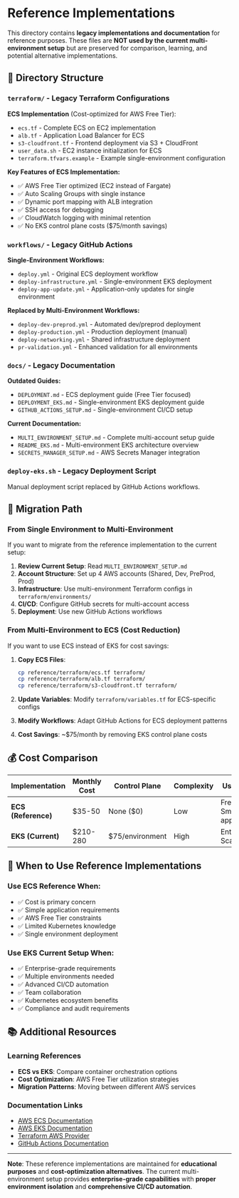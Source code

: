 # Reference Implementations

This directory contains **legacy implementations and documentation** for reference purposes. These files are **NOT used by the current multi-environment setup** but are preserved for comparison, learning, and potential alternative implementations.

## 📁 Directory Structure

### `terraform/` - Legacy Terraform Configurations

**ECS Implementation** (Cost-optimized for AWS Free Tier):
- `ecs.tf` - Complete ECS on EC2 implementation
- `alb.tf` - Application Load Balancer for ECS
- `s3-cloudfront.tf` - Frontend deployment via S3 + CloudFront
- `user_data.sh` - EC2 instance initialization for ECS
- `terraform.tfvars.example` - Example single-environment configuration

**Key Features of ECS Implementation:**
- ✅ AWS Free Tier optimized (EC2 instead of Fargate)
- ✅ Auto Scaling Groups with single instance
- ✅ Dynamic port mapping with ALB integration
- ✅ SSH access for debugging
- ✅ CloudWatch logging with minimal retention
- ✅ No EKS control plane costs ($75/month savings)

### `workflows/` - Legacy GitHub Actions

**Single-Environment Workflows:**
- `deploy.yml` - Original ECS deployment workflow
- `deploy-infrastructure.yml` - Single-environment EKS deployment
- `deploy-app-update.yml` - Application-only updates for single environment

**Replaced by Multi-Environment Workflows:**
- `deploy-dev-preprod.yml` - Automated dev/preprod deployment
- `deploy-production.yml` - Production deployment (manual)
- `deploy-networking.yml` - Shared infrastructure deployment
- `pr-validation.yml` - Enhanced validation for all environments

### `docs/` - Legacy Documentation

**Outdated Guides:**
- `DEPLOYMENT.md` - ECS deployment guide (Free Tier focused)
- `DEPLOYMENT_EKS.md` - Single-environment EKS deployment guide
- `GITHUB_ACTIONS_SETUP.md` - Single-environment CI/CD setup

**Current Documentation:**
- `MULTI_ENVIRONMENT_SETUP.md` - Complete multi-account setup guide
- `README_EKS.md` - Multi-environment EKS architecture overview
- `SECRETS_MANAGER_SETUP.md` - AWS Secrets Manager integration

### `deploy-eks.sh` - Legacy Deployment Script

Manual deployment script replaced by GitHub Actions workflows.

## 🔄 Migration Path

### **From Single Environment to Multi-Environment**

If you want to migrate from the reference implementation to the current setup:

1. **Review Current Setup**: Read `MULTI_ENVIRONMENT_SETUP.md`
2. **Account Structure**: Set up 4 AWS accounts (Shared, Dev, PreProd, Prod)
3. **Infrastructure**: Use multi-environment Terraform configs in `terraform/environments/`
4. **CI/CD**: Configure GitHub secrets for multi-account access
5. **Deployment**: Use new GitHub Actions workflows

### **From Multi-Environment to ECS (Cost Reduction)**

If you want to use ECS instead of EKS for cost savings:

1. **Copy ECS Files**: 
   ```bash
   cp reference/terraform/ecs.tf terraform/
   cp reference/terraform/alb.tf terraform/
   cp reference/terraform/s3-cloudfront.tf terraform/
   ```

2. **Update Variables**: Modify `terraform/variables.tf` for ECS-specific configs

3. **Modify Workflows**: Adapt GitHub Actions for ECS deployment patterns

4. **Cost Savings**: ~$75/month by removing EKS control plane costs

## 💰 Cost Comparison

| Implementation | Monthly Cost | Control Plane | Complexity | Use Case |
|----------------|--------------|---------------|------------|----------|
| **ECS (Reference)** | $35-50 | None ($0) | Low | Free Tier, Small apps |
| **EKS (Current)** | $210-280 | $75/environment | High | Enterprise, Scale |

## 🧭 When to Use Reference Implementations

### **Use ECS Reference When:**
- ✅ Cost is primary concern
- ✅ Simple application requirements
- ✅ AWS Free Tier constraints
- ✅ Limited Kubernetes knowledge
- ✅ Single environment deployment

### **Use EKS Current Setup When:**
- ✅ Enterprise-grade requirements
- ✅ Multiple environments needed
- ✅ Advanced CI/CD automation
- ✅ Team collaboration
- ✅ Kubernetes ecosystem benefits
- ✅ Compliance and audit requirements

## 📚 Additional Resources

### **Learning References**
- **ECS vs EKS**: Compare container orchestration options
- **Cost Optimization**: AWS Free Tier utilization strategies
- **Migration Patterns**: Moving between different AWS services

### **Documentation Links**
- [AWS ECS Documentation](https://docs.aws.amazon.com/ecs/)
- [AWS EKS Documentation](https://docs.aws.amazon.com/eks/)
- [Terraform AWS Provider](https://registry.terraform.io/providers/hashicorp/aws/latest/docs)
- [GitHub Actions Documentation](https://docs.github.com/en/actions)

---

**Note**: These reference implementations are maintained for **educational purposes** and **cost-optimization alternatives**. The current multi-environment setup provides **enterprise-grade capabilities** with **proper environment isolation** and **comprehensive CI/CD automation**. 